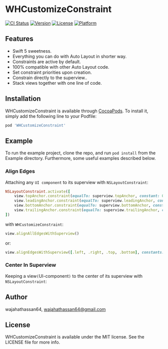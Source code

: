 # WHCustomizeConstraint

[![CI Status](https://img.shields.io/travis/wajahathassan64/WHCustomizeConstraint.svg?style=flat)](https://travis-ci.org/wajahathassan64/WHCustomizeConstraint)
[![Version](https://img.shields.io/cocoapods/v/WHCustomizeConstraint.svg?style=flat)](https://cocoapods.org/pods/WHCustomizeConstraint)
[![License](https://img.shields.io/cocoapods/l/WHCustomizeConstraint.svg?style=flat)](https://cocoapods.org/pods/WHCustomizeConstraint)
[![Platform](https://img.shields.io/cocoapods/p/WHCustomizeConstraint.svg?style=flat)](https://cocoapods.org/pods/WHCustomizeConstraint)


## Features
<ul>
  <li>Swift 5 sweetness.</li>
  <li>Everything you can do with Auto Layout in shorter way.</li>
  <li>Constraints are active by default.</li>
  <li>100% compatible with other Auto Layout code.</li>
  <li>Set constraint priorities upon creation.</li>
  <li>Constrain directly to the superview..</li>
  <li>Stack views together with one line of code.</li>
</ul>

## Installation

WHCustomizeConstraint is available through [CocoaPods](https://cocoapods.org). To install
it, simply add the following line to your Podfile:

```ruby
pod 'WHCustomizeConstraint'
```

## Example

To run the example project, clone the repo, and run `pod install` from the Example directory. Furthermore, some useful examples described below.

### Align Edges

Attaching any `UI component` to its superview with `NSLayoutConstraint`:

```ruby
NSLayoutConstraint.activate([
    view.topAnchor.constraint(equalTo: superview.topAnchor, constant: 0),
    view.leadingAnchor.constraint(equalTo: superview.leadingAnchor, constant: 0),
    view.bottomAnchor.constraint(equalTo: superview.bottomAnchor, constant: 0),
    view.trailingAnchor.constraint(equalTo: superview.trailingAnchor, constant: 0)
])
```

with `WHCustomizeConstraint`:

```ruby
view.alignAllEdgesWithSuperview()
```

or:

```ruby
view.alignEdgesWithSuperview([.left, .right, .top, .bottom], constants: [0,0,0,0]) 
```
### Center In Superview

Keeping a view`(`UI-component`)` to the center of its superview with `NSLayoutConstraint`:

## Author

wajahathassan64, wajahathassan64@gmail.com

## License

WHCustomizeConstraint is available under the MIT license. See the LICENSE file for more info.
